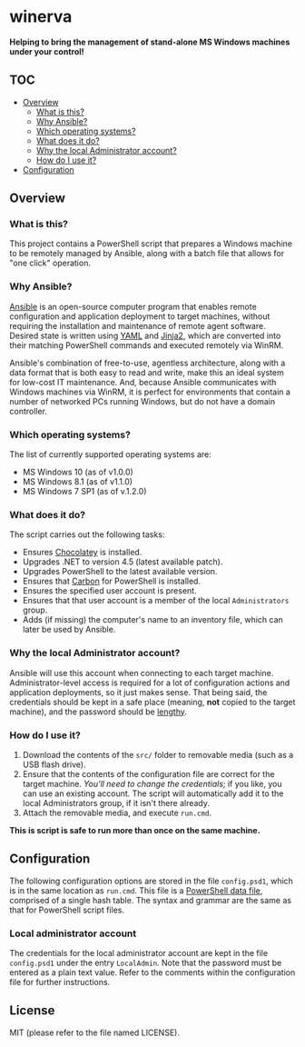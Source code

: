 # winerva


**Helping to bring the management of stand-alone MS Windows machines under your control!**


## TOC

* [Overview](#overview)
    * [What is this?](#what-is-this)
    * [Why Ansible?](#why-ansible)
    * [Which operating systems?](#which-operating-systems)
    * [What does it do?](#what-does-it-do)
    * [Why the local Administrator account?](#why-the-local-administrator-account)
    * [How do I use it?](#how-do-i-use-it)
* [Configuration](#configuration)


## Overview

### What is this?

This project contains a PowerShell script that prepares a Windows machine to be remotely managed by Ansible, along with a batch file that allows for "one click" operation.


### Why Ansible?

[Ansible](https://www.ansible.com/overview/it-automation) is an open-source computer program that enables remote configuration and application deployment to target machines, without requiring the installation and maintenance of remote agent software. Desired state is written using [YAML](https://en.wikipedia.org/wiki/YAML) and [Jinja2](http://jinja.pocoo.org), which are converted into their matching PowerShell commands and executed remotely via WinRM.

Ansible's combination of free-to-use, agentless architecture, along with a data format that is both easy to read and write, make this an ideal system for low-cost IT maintenance. And, because Ansible communicates with Windows machines via WinRM, it is perfect for environments that contain a number of networked PCs running Windows, but do not have a domain controller.


### Which operating systems?

The list of currently supported operating systems are:

* MS Windows 10 (as of v1.0.0)
* MS Windows 8.1 (as of v1.1.0)
* MS Windows 7 SP1 (as of v.1.2.0)


### What does it do?

The script carries out the following tasks:

* Ensures [Chocolatey](https://chocolatey.org) is installed.
* Upgrades .NET to version 4.5 (latest available patch).
* Upgrades PowerShell to the latest available version.
* Ensures that [Carbon](http://get-carbon.org) for PowerShell is installed.
* Ensures the specified user account is present.
* Ensures that that user account is a member of the local `Administrators` group.
* Adds (if missing) the computer's name to an inventory file, which can later be used by Ansible.


### Why the local Administrator account?

Ansible will use this account when connecting to each target machine. Administrator-level access is required for a lot of configuration actions and application deployments, so it just makes sense. That being said, the credentials should be kept in a safe place (meaning, **not** copied to the target machine), and the password should be [lengthy](https://stormpath.com/blog/5-myths-password-security).


### How do I use it?

1. Download the contents of the `src/` folder to removable media (such as a USB flash drive).
2. Ensure that the contents of the configuration file are correct for the target machine. _You'll need to change the credentials_; if you like, you can use an existing account. The script will automatically add it to the local Administrators group, if it isn't there already.
3. Attach the removable media, and execute `run.cmd`.

**This is script is safe to run more than once on the same machine.**


## Configuration

The following configuration options are stored in the file `config.psd1`, which is in the same location as `run.cmd`. This file is a [PowerShell data file](http://www.dexterposh.com/2017/06/powershell-psd1-files-for-env-config-data.html), comprised of a single hash table. The syntax and grammar are the same as that for PowerShell script files.


### Local administrator account

The credentials for the local administrator account are kept in the file `config.psd1` under the entry `LocalAdmin`. Note that the password must be entered as a plain text value. Refer to the comments within the configuration file for further instructions.


## License

MIT (please refer to the file named LICENSE).
